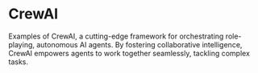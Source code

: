 # CrewAI
Examples of CrewAI, a cutting-edge framework for orchestrating role-playing, autonomous AI agents. By fostering collaborative intelligence, CrewAI empowers agents to work together seamlessly, tackling complex tasks.
